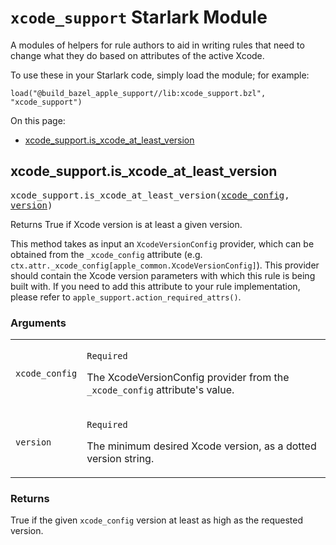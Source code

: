 # `xcode_support` Starlark Module


A modules of helpers for rule authors to aid in writing rules that
need to change what they do based on attributes of the active Xcode.

To use these in your Starlark code, simply load the module; for example:

```build
load("@build_bazel_apple_support//lib:xcode_support.bzl", "xcode_support")
```

<!-- BEGIN_TOC -->
On this page:

  * [xcode_support.is_xcode_at_least_version](#xcode_support.is_xcode_at_least_version)
<!-- END_TOC -->


<a name="xcode_support.is_xcode_at_least_version"></a>
## xcode_support.is_xcode_at_least_version

<pre style="white-space: normal">
xcode_support.is_xcode_at_least_version(<a href="#xcode_support.is_xcode_at_least_version.xcode_config">xcode_config</a>, <a href="#xcode_support.is_xcode_at_least_version.version">version</a>)
</pre>

Returns True if Xcode version is at least a given version.

This method takes as input an `XcodeVersionConfig` provider, which can be obtained from the
`_xcode_config` attribute (e.g. `ctx.attr._xcode_config[apple_common.XcodeVersionConfig]`). This
provider should contain the Xcode version parameters with which this rule is being built with.
If you need to add this attribute to your rule implementation, please refer to
`apple_support.action_required_attrs()`.

<a name="xcode_support.is_xcode_at_least_version.arguments"></a>
### Arguments

<table class="params-table">
  <colgroup>
    <col class="col-param" />
    <col class="col-description" />
  </colgroup>
  <tbody>
    <tr id="xcode_support.is_xcode_at_least_version.xcode_config">
      <td><code>xcode_config</code></td>
      <td><p><code>Required</code></p><p>The XcodeVersionConfig provider from the <code>_xcode_config</code> attribute's value.</p></td>
    </tr>
    <tr id="xcode_support.is_xcode_at_least_version.version">
      <td><code>version</code></td>
      <td><p><code>Required</code></p><p>The minimum desired Xcode version, as a dotted version string.</p></td>
    </tr>
  </tbody>
</table>

<a name="xcode_support.is_xcode_at_least_version.returns"></a>
### Returns

True if the given `xcode_config` version at least as high as the requested version.


